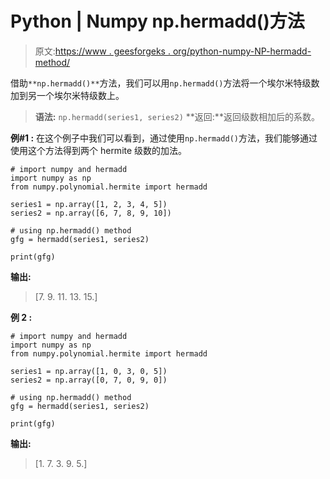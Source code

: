 # Python | Numpy np.hermadd()方法

> 原文:[https://www . geesforgeks . org/python-numpy-NP-hermadd-method/](https://www.geeksforgeeks.org/python-numpy-np-hermadd-method/)

借助`**np.hermadd()**`方法，我们可以用`np.hermadd()`方法将一个埃尔米特级数加到另一个埃尔米特级数上。

> **语法:** `np.hermadd(series1, series2)`
> **返回:**返回级数相加后的系数。

**例#1 :**
在这个例子中我们可以看到，通过使用`np.hermadd()`方法，我们能够通过使用这个方法得到两个 hermite 级数的加法。

```
# import numpy and hermadd
import numpy as np
from numpy.polynomial.hermite import hermadd

series1 = np.array([1, 2, 3, 4, 5])
series2 = np.array([6, 7, 8, 9, 10])

# using np.hermadd() method
gfg = hermadd(series1, series2)

print(gfg)
```

**输出:**

> [7\. 9\. 11\. 13\. 15.]

**例 2 :**

```
# import numpy and hermadd
import numpy as np
from numpy.polynomial.hermite import hermadd

series1 = np.array([1, 0, 3, 0, 5])
series2 = np.array([0, 7, 0, 9, 0])

# using np.hermadd() method
gfg = hermadd(series1, series2)

print(gfg)
```

**输出:**

> [1\. 7\. 3\. 9\. 5.]